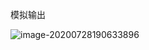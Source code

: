 模拟输出

![image-20200728190633896](C:\Users\czw\AppData\Roaming\Typora\typora-user-images\image-20200728190633896.png)